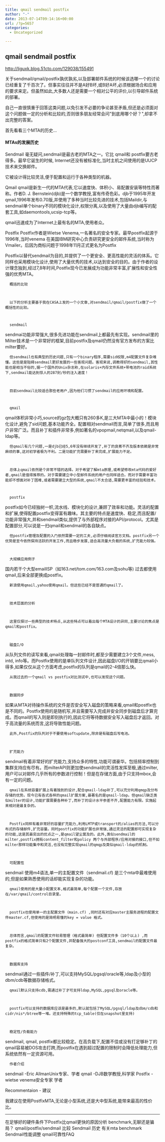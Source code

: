 ```yaml
---
title: qmail sendmail postfix
author: "-"
date: 2013-07-14T09:14:16+00:00
url: /?p=5657
categories:
  - Uncategorized

---
```

## qmail sendmail postfix
<http://liguxk.blog.51cto.com/129038/155491>

关于sendmail/qmail/postfix孰优孰劣,以及部署邮件系统的时候该选哪一个的讨论已经重复了千百次了。但事实往往并不是A好B坏,或B好A坏,必须根据场合和应用的要求来定。但虽然如此,大多数人还是需要一个相对公平的评价,以引导邮件系统的部署。

  自己一直很慎重于回答这类问题,以免引发不必要的争论甚至矛盾,但还是必须面对这个问题做一定的分析和比较的,否则很多朋友经常会问"到底用哪个好？",却拿不出完整的答案。


  首先看看三个MTA的历史...

#### MTAs的发展历史
Sendmail
 毫无疑问,sendmail是最古老的MTA之一。它比 qmail和 postfix要古老得多。最早它诞生的时候, Internet还没有被标准化,当时主机之间使用的是UUCP技术来交换邮件。


  它被设计得比较灵活,便于配置和运行于各种类型的机器。


  Qmail
 qmail是新生一代的MTA代表,它以速度快、体积小、易配置安装等特性而著称。作者D. J. Bernstein(djb)是一个数学教授,富有传奇色彩。djb于1995年开发qmail,1996年发布0.70版,并使用了多种当时比较先进的技术,包括Maildir,与sendmail单个binary不同的模块化设计,权限分离,以及使用了大量由djb编写的配套工具,如daemontools,ucsip-tcp等。


  qmail迅速成为了Internet上最有名的MTA,使用者众。


  Postfix
 Postfix作者是Wietse Venema,一名著名的安全专家。最早postfix起源于1996年,当时venema 在美国IBM研究中心负责研究更安全的邮件系统,当时称为Vmailer。后因为商标问题于1998年11月正式更名为Postfix


  Postfix以替代sendmail为目的,并提供了一个更安全、更高性能的灵活的体系。它同样也采用模块化设计,使用了大量优秀的技术,以达到安全的目的。由于作者的设计理念独到,经过7,8年时间,Postfix现今已发展成为功能非常丰富,扩展性和安全性强的优秀MTA。


  
    
      概括的比较
    
    
    
      以下的分析主要基于我在CASA上发的一个小文章,对sendmail/qmail/postfix做了一个概括性的比较。
    
    
    
      sendmail
 sendmai功能非常强大,很多先进功能在sendmail上都最先有实现。sendmail里的Milter技术是一个非常好的框架,目前postfix及qmail仍然没有官方发布的方案比milter要好。
    
    
    
      但sendmail也有典型的历史问题,只有一个binary程序,需要sid权限,m4配置文件复杂难懂。这些是是阻碍sendmail更好发展的一些客观问题。客观来说,调教得好的sendmail,其性能也是相当不俗的,据一个国外的Unix杂志称,在solaris+内存文件系统+带电池的raid系统下,sendmail能达到惊人的287封/秒的注入速度！
    
    
    
      目前sendmail比较适合那些老用户,因为他们习惯了sendmail的应用环境和配置。
    
    
    
      qmail
 qmail体积非常小巧,source的gz包大概只有260多K,是三大MTA中最小的！模块化设计,避免了sid问题,基本功能齐全。配置相对sendmail而言,简单了很多,而且用户非常广泛。而且补丁和插件非常多,例如著名的vpopmail,netqmail,以及qmail-ldap等。
    
    
    
      但qmail有几个问题,一是djb已经5,6年没有继续开发了,补丁的良莠不齐及版本依赖是非常麻烦的事,这对初学者极为不利。二是功能扩充需要补丁来完成,扩展能力不足。
    
    
    
      总体上qmail依然是个非常不错的选择。对于希望了解mta原理,或希望修改mta代码的爱好者,qmail是值得推荐的。对于需要建立中小型邮件系统的用户也同样适合。而对于需要丰富功能却不想面对补丁困难,或者需要建立大型的系统,qmail不太合适,需要更丰富的经验和技术。
    
    
    
      postfix
 postfix如今已经独树一帜,流水线、模块化的设计,兼顾了效率和功能。灵活的配置和扩展,使得配置postfix变得富有趣味。其主要的特点是速度快、稳定,而且配置/功能非常强大,并和sendmail类似,提供了与外部程序对接的API/protocol。尤其是配置部分,可以说是一扫qmail和sendmail的各自缺点。
    
    
    
      但postfix管理及配置的入门依然需要一定的工夫,必须仔细阅读官方文档。postfix另一个优势是至今依然保持活跃的开发工作,而且稳步发展,适合高流量大负载的系统,扩充能力较强。
    
    
    
      大规模应用例子
 国内若干个大型emailISP（如163.net/tom.com/163.com及sohu等) 过去都使用qmail,后来全部更换成postfix。
    
    
    
      新浪使用qmail,yahoo使用qmail。但这些已经不是普通的qmail了。
    
    
    
      技术层面的分析
    
    
    
      这里仅探讨一些典型的技术特点,从这些特点可以看出每个MTA设计的异同,主要讨论的焦点是qmail和postfix。
    
    
    
      磁盘I/O
 从队列文件的读写来看,qmail处理每一封邮件时,都至少需要建立3个文件,mess, intd, info等。而Postfix使用的是单队列文件设计,因此磁盘I/O的开销要比qmail小得多,如果仅仅从这个方面考虑,postfix的队列是qmail的2-4倍那么快。
    
    
    
      从我过去的一个qmail vs postfix对比测试中,也可以发现这个问题。
    
    
    
      数据同步
 如果从MTA对待操作系统的文件是否安全写入磁盘的策略来看,qmail和postfix也是不同的。Postfix使用的是随机写,并且需要写入完成并安全同步到磁盘后才算完成。而qmail的写入则是即刻执行的,因此它将等待数据安全写入磁盘后才返回。对于高流量的系统而言,这将导致性能问题。
    
    
    
      此外,Postfix的队列对于不要使用softupdate,除非是有磁盘后写电池。
    
    
    
      扩充能力
 sendmail有着非常好的扩充能力,支持众多的特性,功能可谓豪华。包括频率控制到集群支持应有尽有。而milterAPI则更加使sendmail的灵活性发挥至极,通过milter,用户可以对邮件几乎所有的参数进行控制！但是在存储方面,由于只支持mbox,会有一定的问题。
    
    
    
      qmail在系统容量扩展上有着独到的设计,配合qmail-ldap补丁,可以充分利用qmqp及分布存储的优势。现今已有各式各样的qmail扩展方案,最著名的是qmail-ldap。但qmail缺乏类似milter的设计,功能扩展需要各种补丁,而补丁的设计水平参差不齐,配置能力有限。实施起来相对是最复杂的。
    
    
    
      Postfix同样有着非常好的容量扩充能力,利用LMTP或transport的/alias的方法,可以分布式的存储邮件,扩充容量。同时postfix的功能扩展也非常强,通过灵活的配置即可实现复杂的功能,这是其最突出的优点之一,是qmail望尘莫及的。此外,类似sendmail的milter,postfix拥有content_filter和policy 两个与外部程序/应用对接的接口,但不如milter那样功能集中和灵活,也没有完整实现qmail的qmqp及类似qmail-ldap的机制。
    
    
    
      可配置性
 sendmail 使用m4语法,单一的主配置文件（sendmail.cf) 是三个mta中最难使用的,但是如果熟悉使用的话却能实现复杂的功能。
    
    
    
      qmail使用的是大量小配置文本,格式最简单,每个配置一个文件,存放在/var/qmail/control目录里。
    
    
    
      postfix也使用单一的主配置文件（main.cf) ,同时还有对应master主服务进程的配置文件master.cf,但使用的是简明易懂的key = value 格式。
    
    
    
      总体而言,qmail的配置文件较易管理（格式最简单) 但配置文件多（10个以上) ,而postfix的格式简单只有2个配置文件,并配备强大的postconf工具,sendmail的配置文件最复杂。
    
    
    
      数据库支持
 sendmail通过一些插件/补丁,可以支持MySQL/pgsql/oracle等,ldap及小型的dbm/cdb等数据存储格式。
    
    
    
      qmail默认只支持cdb,需通过补丁才可支持ldap,MySQL,pgsql及oracle等。
    
    
    
      postfix可以支持的数据库应该是最多的,默认就包括了MySQL/pgsql/ldap及dbm/cdb和cidr/nis*/btree等一堆。还支持特殊的tcp_table(仅在snapshot里支持)
    
    
    
      稳定性/负载能力
 sendmail, qmail, postfix都比较稳定。在高负载下,配置不佳或没有打足够补丁的qmail容易被DOS攻击打跨,而postfix在遇到超过配置的限制时会降低处理能力,但系统依然有一定资源可用。
    
    
    
      作者介绍
 sendmail -Eric AllmanUnix专家、学者
 qmail -DJB数学教授,科学家
 Postfix -wietse venema安全专家 学者
 
Recommentaion - 建议
    
我建议在使用PostfixMTA,无论是小型系统,还是大中型系统,能带来最高的性价比。
    
---

在足够好的硬件条件下Postfix比qmail更快的原因分析
 benchmark,无聊还是骗局？
 qmail/postfix/sendmail 比较
 Sendmail 历史
 有关mta benchmark
 Sendmail性能调整
 qmail可靠性FAQ
  
